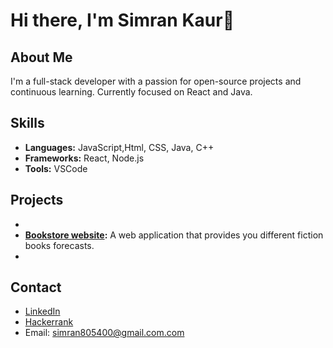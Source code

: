 # Hi there, I'm Simran Kaur👋

## About Me
I'm a full-stack developer with a passion for open-source projects and continuous learning. Currently focused on React and Java.

## Skills
- **Languages:** JavaScript,Html, CSS, Java, C++
- **Frameworks:** React, Node.js
- **Tools:** VSCode

## Projects
- 
- **[Bookstore website](https://github.com/janedoe/weather-app):** A web application that provides you different fiction books forecasts.
- 
## Contact
- [LinkedIn](http://www.linkedin.com/in/simrankaur131911)
- [Hackerrank](https://www.hackerrank.com/profile/simran805400)
- Email: simran805400@gmail.com.com
